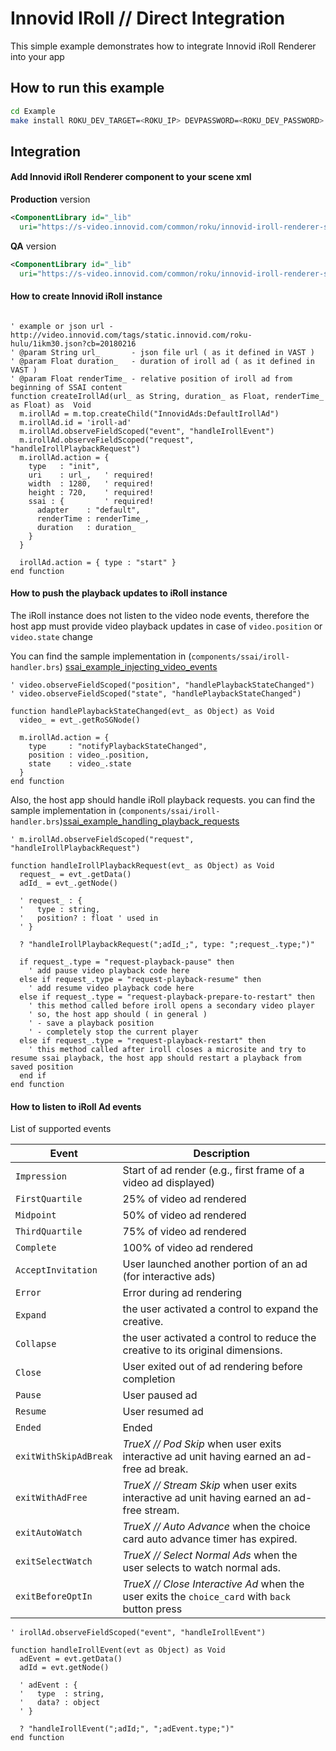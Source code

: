 Innovid IRoll // Direct Integration
===================================

This simple example demonstrates how to integrate Innovid iRoll Renderer into your app

## How to run this example
```bash
cd Example
make install ROKU_DEV_TARGET=<ROKU_IP> DEVPASSWORD=<ROKU_DEV_PASSWORD>
```

## Integration

#### Add Innovid iRoll Renderer component to your scene xml

**Production** version
```xml
<ComponentLibrary id="_lib"
  uri="https://s-video.innovid.com/common/roku/innovid-iroll-renderer-sg.pkg" />
```

**QA** version
```xml
<ComponentLibrary id="_lib"
  uri="https://s-video.innovid.com/common/roku/innovid-iroll-renderer-sg-qa.pkg" />
```

#### How to create Innovid iRoll instance
```brightscript

' example or json url - http://video.innovid.com/tags/static.innovid.com/roku-hulu/1ikm30.json?cb=20180216
' @param String url_       - json file url ( as it defined in VAST )
' @param Float duration_   - duration of iroll ad ( as it defined in VAST )
' @param Float renderTime_ - relative position of iroll ad from beginning of SSAI content
function createIrollAd(url_ as String, duration_ as Float, renderTime_ as Float) as  Void
  m.irollAd = m.top.createChild("InnovidAds:DefaultIrollAd")
  m.irollAd.id = 'iroll-ad'
  m.irollAd.observeFieldScoped("event", "handleIrollEvent")
  m.irollAd.observeFieldScoped("request", "handleIrollPlaybackRequest")
  m.irollAd.action = {
    type   : "init",
    uri    : url_,   ' required!
    width  : 1280,   ' required!
    height : 720,    ' required!
    ssai : {         ' required!
      adapter    : "default",
      renderTime : renderTime_,
      duration   : duration_
    }
  }

  irollAd.action = { type : "start" }
end function
```

#### How to push the playback updates to iRoll instance
The iRoll instance does not listen to the video node events, therefore the host app must provide video playback updates in case of `video.position` or `video.state` change

You can find the sample implementation in (`components/ssai/iroll-handler.brs`) [ssai_example_injecting_video_events]

```brightscript
' video.observeFieldScoped("position", "handlePlaybackStateChanged")
' video.observeFieldScoped("state", "handlePlaybackStateChanged")

function handlePlaybackStateChanged(evt_ as Object) as Void
  video_ = evt_.getRoSGNode()

  m.irollAd.action = {
    type     : "notifyPlaybackStateChanged",
    position : video_.position,
    state    : video_.state
  }
end function
```

Also, the host app should handle iRoll playback requests.
you can find the sample implementation in (`components/ssai/iroll-handler.brs`)[ssai_example_handling_playback_requests]

```brightscript
' m.irollAd.observeFieldScoped("request", "handleIrollPlaybackRequest")

function handleIrollPlaybackRequest(evt_ as Object) as Void
  request_ = evt_.getData()
  adId_ = evt_.getNode()

  ' request_ : {
  '   type : string,
  '   position? : float ' used in
  ' }

  ? "handleIrollPlaybackRequest(";adId_;", type: ";request_.type;")"

  if request_.type = "request-playback-pause" then
    ' add pause video playback code here
  else if request_.type = "request-playback-resume" then
    ' add resume video playback code here
  else if request_.type = "request-playback-prepare-to-restart" then
    ' this method called before iroll opens a secondary video player
    ' so, the host app should ( in general )
    ' - save a playback position
    ' - completely stop the current player
  else if request_.type = "request-playback-restart" then
    ' this method called after iroll closes a microsite and try to resume ssai playback, the host app should restart a playback from saved position
  end if  
end function
```

#### How to listen to iRoll Ad events
List of supported events

| Event              | Description                               |
| ------------------ | ----------------------------------------- |
| `Impression`       | Start of ad render (e.g., first frame of a video ad displayed)
| `FirstQuartile`    | 25% of video ad rendered
| `Midpoint`         | 50% of video ad rendered
| `ThirdQuartile`    | 75% of video ad rendered
| `Complete`         | 100% of video ad rendered
| `AcceptInvitation` | User launched another portion of an ad (for interactive ads)
| `Error`            | Error during ad rendering
| `Expand`           | the user activated a control to expand the creative.
| `Collapse`         | the user activated a control to reduce the creative to its original dimensions.
| `Close`            | User exited out of ad rendering before completion
| `Pause`            | User paused ad
| `Resume`           | User resumed ad
| `Ended`            | Ended
| `exitWithSkipAdBreak` | *TrueX // Pod Skip* when user exits interactive ad unit having earned an ad-free ad break.
| `exitWithAdFree`      | *TrueX // Stream Skip* when user exits interactive ad unit having earned an ad-free stream.
| `exitAutoWatch`       | *TrueX // Auto Advance* when the choice card auto advance timer has expired.
| `exitSelectWatch`     | *TrueX // Select Normal Ads*  when the user selects to watch normal ads.
| `exitBeforeOptIn`     | *TrueX // Close Interactive Ad* when the user exits the `choice_card` with `back` button press

```brightscript
' irollAd.observeFieldScoped("event", "handleIrollEvent")

function handleIrollEvent(evt as Object) as Void
  adEvent = evt.getData()
  adId = evt.getNode()

  ' adEvent : {
  '   type  : string,
  '   data? : object
  ' }

  ? "handleIrollEvent(";adId;", ";adEvent.type;")"
end function
```

[ssai_example_injecting_video_events]: https://github.com/Innovid/innovid-ctv-roku-integration/blob/master/Example/components/ssai/simple-ssai-video-playback.brs#L95
[ssai_example_handling_playback_requests]: https://github.com/Innovid/innovid-ctv-roku-integration/blob/master/Example/components/ssai/iroll-handler.brs#L77
